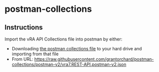 # postman-collections

## Instructions
Import the vRA API Collections file into postman by either:
* Downloading [the postman collections file](../../blob/master/vra7.REST-API.postman-v2.json) to your hard drive and importing from that file
* From URL: <https://raw.githubusercontent.com/grantorchard/postman-collections/postman-v2/vra7.REST-API.postman-v2.json>
